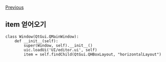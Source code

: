 [Previous](..)
## item 얻어오기
    class Window(QtGui.QMainWindow):
        def __init__(self):
            super(Window, self).__init__()
            uic.loadUi('UI/editor.ui', self)
            item = self.findChild(QtGui.QHBoxLayout, "horizontalLayout")
